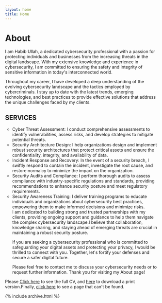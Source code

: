 ```yaml
---
layout: home
title: Home
---
```


# About
I am Habib Ullah, a dedicated cybersecurity professional with a passion for protecting individuals and businesses from the increasing threats in the digital landscape. With my extensive knowledge and experience in cybersecurity, I am committed to ensuring the safety and integrity of sensitive information in today's interconnected world.

Throughout my career, I have developed a deep understanding of the evolving cybersecurity landscape and the tactics employed by cybercriminals. I stay up to date with the latest trends, emerging technologies, and best practices to provide effective solutions that address the unique challenges faced by my clients.

## SERVICES
<ul style = "list-style-type: circle">

<li>Cyber Threat Assessment: I conduct comprehensive assessments to identify vulnerabilities, assess risks, and develop strategies to mitigate potential threats.</li>
<li>
 Security Architecture Design: I help organizations design and implement robust security architectures that protect critical assets and ensure the confidentiality, integrity, and availability of data.
</li>
<li> Incident Response and Recovery: In the event of a security breach, I swiftly respond to contain the incident, investigate the root cause, and restore normalcy to minimize the impact on the organization.
</li><li>
 Security Audits and Compliance: I perform thorough audits to assess compliance with industry-specific regulations and standards, providing recommendations to enhance security posture and meet regulatory requirements.
</li>
<li> Security Awareness Training: I deliver training programs to educate individuals and organizations about cybersecurity best practices, empowering them to make informed decisions and minimize risks.
</li>
I am dedicated to building strong and trusted partnerships with my clients, providing ongoing support and guidance to help them navigate the complex cybersecurity landscape.I believe that collaboration, knowledge sharing, and staying ahead of emerging threats are crucial in maintaining a robust security posture.

If you are seeking a cybersecurity professional who is committed to safeguarding your digital assets and protecting your privacy, I would be thrilled to connect with you. Together, let's fortify your defenses and secure a safer digital future.

Please feel free to contact me to discuss your cybersecurity needs or to request further information. Thank you for visiting my About page!
</ul>

 Please [Click here](/cv) to see the full CV, and [here](/cv.pdf) to download a print version.Finally, [click here](/404) to see a page that can't be found.

{% include archive.html %}